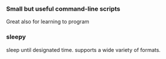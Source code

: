 ### Small but useful command-line scripts
Great also for learning to program

### sleepy
sleep until designated time. supports a wide variety of formats.
